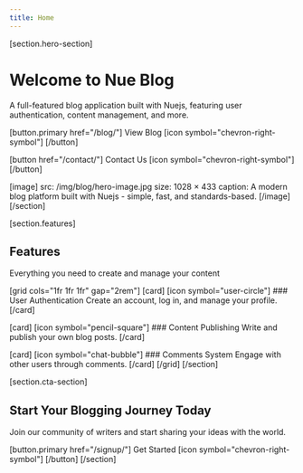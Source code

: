 ```yaml
---
title: Home
---
```


[section.hero-section]
# Welcome to Nue Blog
A full-featured blog application built with Nuejs, featuring user authentication, content management, and more.

[button.primary href="/blog/"]
  View Blog [icon symbol="chevron-right-symbol"]
[/button]

[button href="/contact/"]
  Contact Us [icon symbol="chevron-right-symbol"]
[/button]

[image]
  src: /img/blog/hero-image.jpg
  size: 1028 × 433
  caption: A modern blog platform built with Nuejs - simple, fast, and standards-based.
[/image]
[/section]

[section.features]
## Features
<p>Everything you need to create and manage your content</p>

[grid cols="1fr 1fr 1fr" gap="2rem"]
  [card]
    [icon symbol="user-circle"]
    ### User Authentication
    Create an account, log in, and manage your profile.
  [/card]

  [card]
    [icon symbol="pencil-square"]
    ### Content Publishing
    Write and publish your own blog posts.
  [/card]

  [card]
    [icon symbol="chat-bubble"]
    ### Comments System
    Engage with other users through comments.
  [/card]
[/grid]
[/section]

[section.cta-section]
## Start Your Blogging Journey Today
Join our community of writers and start sharing your ideas with the world.

[button.primary href="/signup/"]
  Get Started [icon symbol="chevron-right-symbol"]
[/button]
[/section]